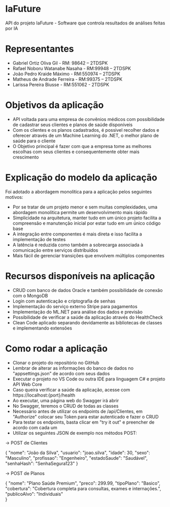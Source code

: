 # IaFuture

API do projeto IaFuture - Software que controla resultados de análises feitas por IA

# Representantes 

- Gabriel Ortiz Oliva Gil - RM: 98642 – 2TDSPK
- Rafael Noboru Watanabe Nasaha - RM:99948 – 2TDSPK
- João Pedro Kraide Máximo - RM:550974 – 2TDSPK
- Matheus de Andrade Ferreira - RM:99375 – 2TDSPK
- Larissa Pereira Biusse - RM:551062 - 2TDSPK

# Objetivos da aplicação

- API voltada para uma empresa de convênios médicos com possibilidade de cadastrar seus clientes e planos de saúde disponíveis
- Com os clientes e os planos cadastrados, é possivel recolher dados e oferecer através de um Machine Learning do .NET, o melhor plano de saúde para o cliente
- O Objetivo principal é fazer com que a empresa tome as melhores escolhas com seus clientes e consequentemente obter mais crescimento

# Explicação do modelo da aplicação

Foi adotado a abordagem monolítica para a aplicação pelos seguintes motivos:

- Por se tratar de um projeto menor e sem muitas complexidades, uma abordagem monolítica permite um desenvolvimento mais rápido
- Simplicidade na arquitetura, manter tudo em um único projeto facilita a compreensão e manutenção inicial por estar tudo em um único código base
- A integração entre componentes é mais direta e isso facilita a implementação de testes
- A latência é reduzida como também a sobrecarga associada à comunicação entre serviços distribuídos 
- Mais fácil de gerenciar transições que envolvem múltiplos componentes 

# Recursos disponíveis na aplicação

- CRUD com banco de dados Oracle e também possibilidade de conexão com o MongoDB
- Login com autenticação e criptografia de senhas
- Implementação do serviço externo Stripe para pagamentos
- Implementação do ML.NET para análise dos dados e previsão
- Possibilidade de verificar a saúde da aplicação através do HealthCheck
- Clean Code aplicado separando devidamente as bibliotecas de classes e implementando extensões 

# Como rodar a aplicação

- Clonar o projeto do repositório no GitHub
- Lembrar de alterar as informações do banco de dados no "appsettings.json" de acordo com seus dados
- Executar o projeto no VS Code ou outra IDE para linguagem C# e projeto API Web Core
- Caso queira verificar a saúde da aplicação, acesse com https://localhost:{port}/health
- Ao executar, uma página web do Swagger irá abrir
- No Swagger, teremos o CRUD de todas as classes
- Necessário antes de utilizar os endpoints de /api/Clientes, em "Authorize" colocar seu Token para estar autenticado e fazer o CRUD
- Para testar os endpoints, basta clicar em "try it out" e preencher de acordo com cada um
- Utilizar os seguintes JSON de exemplo nos métodos POST:

-> POST de Clientes

{
    "nome": "João da Silva",
    "usuario": "joao.silva",
    "idade": 30,
    "sexo": "Masculino",
    "profissao": "Engenheiro",
    "estadoSaude": "Saudável",
    "senhaHash": "SenhaSegura123"
}

-> POST de Planos

{
    "nome": "Plano Saúde Premium",
    "preco": 299.99,
    "tipoPlano": "Basico",
    "cobertura": "Cobertura completa para consultas, exames e internações.",
    "publicoAlvo": "Individuais"  
}

	
